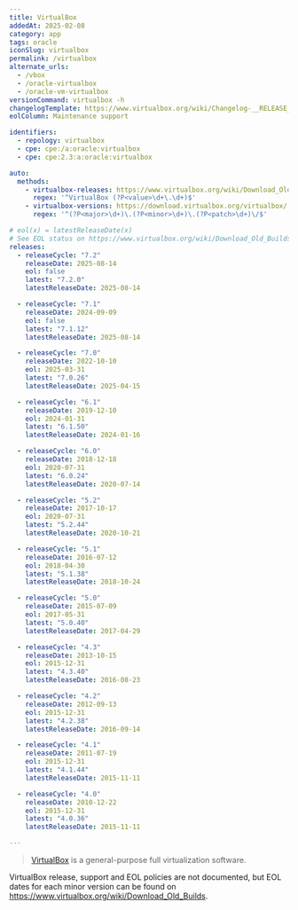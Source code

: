 ```yaml
---
title: VirtualBox
addedAt: 2025-02-08
category: app
tags: oracle
iconSlug: virtualbox
permalink: /virtualbox
alternate_urls:
  - /vbox
  - /oracle-virtualbox
  - /oracle-vm-virtualbox
versionCommand: virtualbox -h
changelogTemplate: https://www.virtualbox.org/wiki/Changelog-__RELEASE_CYCLE__
eolColumn: Maintenance support

identifiers:
  - repology: virtualbox
  - cpe: cpe:/a:oracle:virtualbox
  - cpe: cpe:2.3:a:oracle:virtualbox

auto:
  methods:
    - virtualbox-releases: https://www.virtualbox.org/wiki/Download_Old_Builds
      regex: '^VirtualBox (?P<value>\d+\.\d+)$'
    - virtualbox-versions: https://download.virtualbox.org/virtualbox/
      regex: '^(?P<major>\d+)\.(?P<minor>\d+)\.(?P<patch>\d+)\/$'

# eol(x) = latestReleaseDate(x)
# See EOL status on https://www.virtualbox.org/wiki/Download_Old_Builds.
releases:
  - releaseCycle: "7.2"
    releaseDate: 2025-08-14
    eol: false
    latest: "7.2.0"
    latestReleaseDate: 2025-08-14

  - releaseCycle: "7.1"
    releaseDate: 2024-09-09
    eol: false
    latest: "7.1.12"
    latestReleaseDate: 2025-08-14

  - releaseCycle: "7.0"
    releaseDate: 2022-10-10
    eol: 2025-03-31
    latest: "7.0.26"
    latestReleaseDate: 2025-04-15

  - releaseCycle: "6.1"
    releaseDate: 2019-12-10
    eol: 2024-01-31
    latest: "6.1.50"
    latestReleaseDate: 2024-01-16

  - releaseCycle: "6.0"
    releaseDate: 2018-12-18
    eol: 2020-07-31
    latest: "6.0.24"
    latestReleaseDate: 2020-07-14

  - releaseCycle: "5.2"
    releaseDate: 2017-10-17
    eol: 2020-07-31
    latest: "5.2.44"
    latestReleaseDate: 2020-10-21

  - releaseCycle: "5.1"
    releaseDate: 2016-07-12
    eol: 2018-04-30
    latest: "5.1.38"
    latestReleaseDate: 2018-10-24

  - releaseCycle: "5.0"
    releaseDate: 2015-07-09
    eol: 2017-05-31
    latest: "5.0.40"
    latestReleaseDate: 2017-04-29

  - releaseCycle: "4.3"
    releaseDate: 2013-10-15
    eol: 2015-12-31
    latest: "4.3.40"
    latestReleaseDate: 2016-08-23

  - releaseCycle: "4.2"
    releaseDate: 2012-09-13
    eol: 2015-12-31
    latest: "4.2.38"
    latestReleaseDate: 2016-09-14

  - releaseCycle: "4.1"
    releaseDate: 2011-07-19
    eol: 2015-12-31
    latest: "4.1.44"
    latestReleaseDate: 2015-11-11

  - releaseCycle: "4.0"
    releaseDate: 2010-12-22
    eol: 2015-12-31
    latest: "4.0.36"
    latestReleaseDate: 2015-11-11

---
```


> [VirtualBox](https://www.virtualbox.org/) is a general-purpose full virtualization software.

VirtualBox release, support and EOL policies are not documented, but EOL dates for each minor version can be found on <https://www.virtualbox.org/wiki/Download_Old_Builds>.
